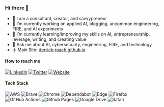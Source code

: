 ### Hi there 👋

<!--
**derrick-roach/derrick-roach** is a ✨ _special_ ✨ repository because its `README.md` (this file) appears on your GitHub profile.

Here are some ideas to get you started:

- 🔭 I’m currently working on ...
- 🌱 I’m currently learning ...
- 👯 I’m looking to collaborate on ...
- 🤔 I’m looking for help with ...
- 💬 Ask me about ...
- 📫 How to reach me: ...
- 😄 Pronouns: ...
- ⚡ Fun fact: ...
-->


- 💼 I am a consultant, creator, and savvypreneur
- 🔭 I’m currently working on applied AI, blogging, uncommon engineering, FIRE, and AI experiments
- 🌱 I’m currently learning/improving my skills on AI, entrepreneurship, leverage, writing, and creating value
- 💬 Ask me about AI, cybersecurity, engineering, FIRE, and technology
- ⚓ Main Site: [derrick-roach.github.io](https://derrick-roach.github.io)


#### How to reach me

[![LinkedIn](https://img.shields.io/badge/linkedin-%230077B5.svg?style=for-the-badge&logo=linkedin&logoColor=white)](https://www.linkedin.com/in/drrckrch/)
[![Twitter](https://img.shields.io/badge/Twitter-%231DA1F2.svg?style=for-the-badge&logo=Twitter&logoColor=white)](https://twitter.com/DerrickRoach)
[![Website](https://img.shields.io/badge/-WEBSITE-0077B5?style=for-the-badge&logo=jekyll&logoColor=white)](https://derrick-roach.github.io)


#### Tech Stack

<!-- https://github.com/Ileriayo/markdown-badges -->
![AWS](https://img.shields.io/badge/AWS-%23FF9900.svg?style=for-the-badge&logo=amazon-aws&logoColor=white)
![Brave](https://img.shields.io/badge/Brave-FB542B?style=for-the-badge&logo=Brave&logoColor=white)
![Chrome](https://img.shields.io/badge/Google%20Chrome-4285F4?style=for-the-badge&logo=GoogleChrome&logoColor=white)
![Dependabot](https://img.shields.io/badge/dependabot-025E8C?style=for-the-badge&logo=dependabot&logoColor=white)
![Edge](https://img.shields.io/badge/Edge-0078D7?style=for-the-badge&logo=Microsoft-edge&logoColor=white)
![Firefox](https://img.shields.io/badge/Firefox-FF7139?style=for-the-badge&logo=Firefox-Browser&logoColor=white)
![GitHub Actions](https://img.shields.io/badge/github%20actions-%232671E5.svg?style=for-the-badge&logo=githubactions&logoColor=white)
![Github Pages](https://img.shields.io/badge/github%20pages-121013?style=for-the-badge&logo=github&logoColor=white)
![Google Drive](https://img.shields.io/badge/Google%20Drive-4285F4?style=for-the-badge&logo=googledrive&logoColor=white)
![Safari](https://img.shields.io/badge/Safari-000000?style=for-the-badge&logo=Safari&logoColor=white)

